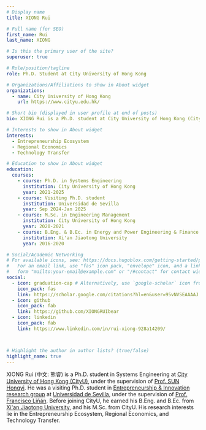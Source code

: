 ```yaml
---
# Display name
title: XIONG Rui

# Full name (for SEO)
first_name: Rui
last_name: XIONG

# Is this the primary user of the site?
superuser: true

# Role/position/tagline
role: Ph.D. Student at City University of Hong Kong

# Organizations/Affiliations to show in About widget
organizations:
  - name: City University of Hong Kong
    url: https://www.cityu.edu.hk/

# Short bio (displayed in user profile at end of posts)
bio: XIONG Rui is a Ph.D. student at City University of Hong Kong (CityU), under the supervision of Prof. SUN Hongyi. He was a visiting Ph.D. student in Entrepreneurship & Innovation research group at Universidad de Sevilla, under the supervision of Prof. Francisco Liñán. Before joining CityU, he earned his B.Eng. and B.Ec. from Xi'an Jiaotong University, and his M.Sc. from CityU. His research interests lie in the Entrepreneurship Ecosystem, Regional Economics, and Technology Transfer.

# Interests to show in About widget
interests:
  - Entrepreneurship Ecosystem
  - Regional Economics
  - Technology Transfer

# Education to show in About widget
education:
  courses:
    - course: Ph.D. in Systems Engineering
      institution: City University of Hong Kong
      year: 2021-2025
    - course: Visiting Ph.D. student
      institution: Universidad de Sevilla
      year: Sep 2024-Jan 2025  
    - course: M.Sc. in Engineering Management
      institution: City University of Hong Kong
      year: 2020-2021
    - course: B.Eng. & B.Ec. in Energy and Power Engineering & Finance
      institution: Xi'an Jiaotong University
      year: 2016-2020

# Social/Academic Networking
# For available icons, see: https://docs.hugoblox.com/getting-started/page-builder/#icons
#   For an email link, use "fas" icon pack, "envelope" icon, and a link in the
#   form "mailto:your-email@example.com" or "/#contact" for contact widget.
social:
  - icon: graduation-cap # Alternatively, use `google-scholar` icon from `ai` icon pack
    icon_pack: fas
    link: https://scholar.google.com/citations?hl=en&user=95vNVSEAAAAJ
  - icon: github
    icon_pack: fab
    link: https://github.com/XIONGRUIbear
  - icon: linkedin
    icon_pack: fab
    link: https://www.linkedin.com/in/rui-xiong-928a14209/



# Highlight the author in author lists? (true/false)
highlight_name: true
---
```


XIONG Rui (中文: 熊睿) is a Ph.D. student in Systems Engineering at [City University of Hong Kong (CityU)](https://www.cityu.edu.hk/), under the supervision of [Prof. SUN Hongyi](https://www.cityu.edu.hk/sye/mehsun.htm). He was a visiting Ph.D. student in [Entrepreneurship & Innovation research group](https://grupo.us.es/entinn/) at [Universidad de Sevilla](https://www.us.es/), under the supervision of [Prof. Francisco Liñán](https://scholar.google.com/citations?user=oNUXi0UAAAAJ&hl=de). Before joining CityU, he earned his B.Eng. and B.Ec. from [Xi'an Jiaotong University](http://en.xjtu.edu.cn/), and his M.Sc. from CityU. His research interests lie in the Entrepreneurship Ecosystem, Regional Economics, and Technology Transfer.